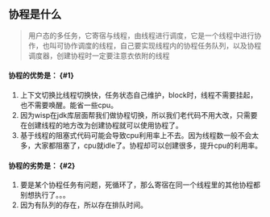 ## 协程是什么

> 用户态的多任务，它寄宿与线程，由线程进行调度，它是一个线程中进行协作，也叫可协作调度的线程，自己要实现线程内的协程任务队列，以及协程调度器，创建协程时一定要注意衣依附的线程

#### 协程的优势是： {#1}

1. 上下文切换比线程切换快，任务状态自己维护，block时，线程不需要挂起，也不需要唤醒。能省一些cpu。
2. 因为wisp在jdk库层面帮我们做协程切换，所以我们老代码不用大改，只需要在创建线程的地方改为创建协程就可以使用协程了。
3. 基于线程的阻塞式代码可能会导致cpu利用率上不去。因为线程数一般不会太多，大家都阻塞了，cpu就idle了。协程却可以创建很多，提升cpu的利用率。

#### 协程的劣势是： {#2}

1. 要是某个协程任务有问题，死循环了，那么寄宿在同一个线程里的其他协程都别想执行了。。。
2. 因为有队列的存在，所以存在排队时间。




